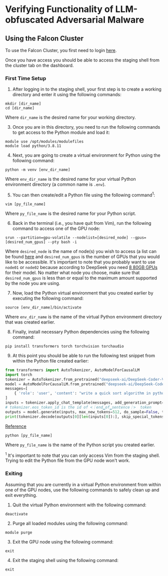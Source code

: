 # Verifying Functionality of LLM-obfuscated Adversarial Malware

## Using the Falcon Cluster

To use the Falcon Cluster, you first need to login [here](https://ondemand.c3plus3.org/pun/sys/dashboard).

Once you have access you should be able to access the staging shell from the cluster tab on the dashboard.

### First Time Setup

1. After logging in to the staging shell, your first step is to create a working directory and enter it using the following commands:
```shell
mkdir [dir_name]
cd [dir_name]
```
Where `dir_name` is the desired name for your working directory.

3. Once you are in this directory, you need to run the following commands to get access to the Python module and load it:
```shell
module use /opt/modules/modulefiles
module load python/3.8.11
```
4. Next, you are going to create a virtual environment for Python using the following command:
```shell
python -m venv [env_dir_name]
```
Where `env_dir_name` is the desired name for your virtual Python environment directory (a common name is `.env`).

5. You can then create/edit a Python file using the following command<sup>1</sup>:
```shell
vim [py_file_name]
```
Where `py_file_name` is the desired name for your Python script.

6. Back in the terminal (i.e., you have quit from Vim), run the following command to access one of the GPU node:
```shell
srun --partition=gpu-volatile --nodelist=[desired_node] --gpus=[desired_num_gpus] --pty bash -i
```
Where `desired_node` is the name of node(s) you wish to access (a list can be found [here](https://docs.c3plus3.org/docs/help/Tutorials/Partitions.html#gpu) and
`desired_num_gpus` is the number of GPUs that you would like to be accessible. It's important to note that you probably want to use `node01` or `node02` because according to DeepSeek you need [8 80GB GPUs](https://huggingface.co/deepseek-ai/DeepSeek-Coder-V2-Instruct#5-how-to-run-locally) for their model. No matter what node you choose, make sure that `desired_num_gpus` is less than or equal to the maximum amount supported by the node you are using. 

7. Now, load the Python virtual environment that you created earlier by executing the following command:
```shell
source [env_dir_name]/bin/activate
```
Where `env_dir_name` is the name of the virtual Python environment directory that was created earlier.

8. Finally, install necessary Python dependencies using the following command:
```shell
pip install transformers torch torchvision torchaudio
```
9. At this point you should be able to run the following test snippet from within the Python file created earlier:
```python
from transformers import AutoTokenizer, AutoModelForCausalLM
import torch
tokenizer = AutoTokenizer.from_pretrained("deepseek-ai/DeepSeek-Coder-V2-Lite-Instruct", trust_remote_code=True)
model = AutoModelForCausalLM.from_pretrained("deepseek-ai/DeepSeek-Coder-V2-Lite-Instruct", trust_remote_code=True, torch_dtype=torch.bfloat16).cuda()
messages=[
    { 'role': 'user', 'content': "write a quick sort algorithm in python."}
]
inputs = tokenizer.apply_chat_template(messages, add_generation_prompt=True, return_tensors="pt").to(model.device)
# tokenizer.eos_token_id is the id of <｜end▁of▁sentence｜>  token
outputs = model.generate(inputs, max_new_tokens=512, do_sample=False, top_k=50, top_p=0.95, num_return_sequences=1, eos_token_id=tokenizer.eos_token_id)
print(tokenizer.decode(outputs[0][len(inputs[0]):], skip_special_tokens=True))
```
[Reference](https://huggingface.co/deepseek-ai/DeepSeek-Coder-V2-Instruct#chat-completion)
```shell
python [py_file_name]
```
Where `py_file_name` is the name of the Python script you created earlier.

<sup>1</sup> It's important to note that you can only access Vim from the staging shell. Trying to edit the Python file from the GPU node won't work.

### Exiting

Assuming that you are currently in a virtual Python environment from within one of the GPU nodes, use the following commands to safely clean up and exit everything.

1. Quit the virtual Python environment with the following command:
```shell
deactivate
```
2. Purge all loaded modules using the following command:
```shell
module purge
```
3. Exit the GPU node using the following command:
```shell
exit
```
4. Exit the staging shell using the following command:
```shell
exit
```
